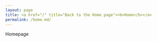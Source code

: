 ```yaml
---
layout: page
title: <a href="/" title="Back to the Home page"><b>Home</b></a> 
permalink: /home.md/
---
```


Homepage

